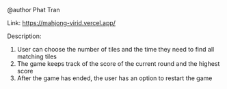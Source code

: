 @author Phat Tran

Link: https://mahjong-virid.vercel.app/

Description:
1) User can choose the number of tiles and the time they need to find all matching tiles
2) The game keeps track of the score of the current round and the highest score
3) After the game has ended, the user has an option to restart the game